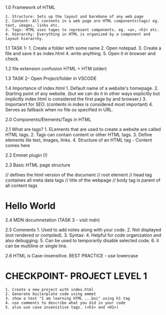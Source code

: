 
1.0 Framework of HTML

    1. Structure: Sets up the layout and barebone of any web page
    2. Content: All contents in a web page are HTML components(tags) eg. text, images, links etc.
    3. Tags: HTML uses tages to represent components. eg. <a>, <h1> etc.
    4. Hierarchy: Everything in HTML is organized by a component and layout hierarchy. 


1.1 TASK 1-
    1. Create a folder with some name
    2. Open notepad.
    3. Create a file and save it as index.html
    4. write anything.
    5. Open it in browser and check.


1.2 file extension confusion
    HTML = HTM (older)


1.3 TASK 2- Open Project/folder in VSCODE

1.4 Importance of index.html 
    1. Default name of a website's homepage.
    2. Starting point of any website. (but we can do it in other ways explicitly but implicitly index.html is considered the first page by and browser.)
    3. Importanrt for SEO. (contents in index is considered most important)
    4. Serves as fallback when no file os specified in URL.



2.0 Components/Elements/Tags in HTML

2.1 What are tags?
    1. ELements that are used to create a website are called HTML tags.
    2. Tags can contain content or other HTML tags.
    3. Define elements lile text, images, links.
    4. Structure of an HTML tag - <openingTag options>Content comes here<closingTag/>

2.2 Emmet plugin (!)

2.3 Basic HTML page structure
<!DOCTYPE html>     // defines the html version of the document
<html lang="en">    // root element

<head>              // head tag containes all meta data tags
    <meta charset="UTF-8">
    <meta name="viewport" content="width=device-width, initial-scale=1.0">
    <title>Document</title>    // title of the webpage
</head>

<body>              // body tag is parent of all content tags
    <!-- some text 
    127.0.0.1:5000 (localhost ip : port address) -->
    <h1>Hello World</h1>
    
</body>
</html>


2.4 MDN documnetation (TASK 3 - visit mdn) 

2.5 Comments
    1. Used to add notes along with your code.
    2. Not displayed (not rendered or compiled).
    3. Syntax: <!-- COmment -->
    4. Helpful for code organization and also debugging.
    5. Can be used to temporarily disable selected code.
    6. it can be multiline or single line.

2.6 HTML is Case-insensitive. BEST PRACTICE - use lowercase

# CHECKPOINT- PROJECT LEVEL 1
    1. Create a new project with index.html
    2. Generate boilerplate code using emmet
    3. show a text "I am learning HTML ...boi" using h1 tag
    4. use comments to describe what you did in your code
    5. also use case insensitive tags. (<h1> and <H1>) 